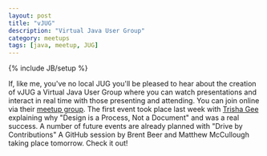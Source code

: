 ```yaml
---
layout: post
title: "vJUG"
description: "Virtual Java User Group"
category: meetups
tags: [java, meetup, JUG]
---
```

{% include JB/setup %}

If, like me, you've no local JUG you'll be pleased to hear about the creation of vJUG a Virtual Java User Group where you can watch presentations and interact in real time with those presenting and attending. You can join online via their [meetup group](http://www.meetup.com/virtualJUG/). The first event took place last week with [Trisha Gee](http://mechanitis.blogspot.co.uk/) explaining why "Design is a Process, Not a Document" and was a real success. A number of future events are already planned with "Drive by Contributions" A GitHub session by Brent Beer and Matthew McCullough taking place tomorrow. Check it out! 